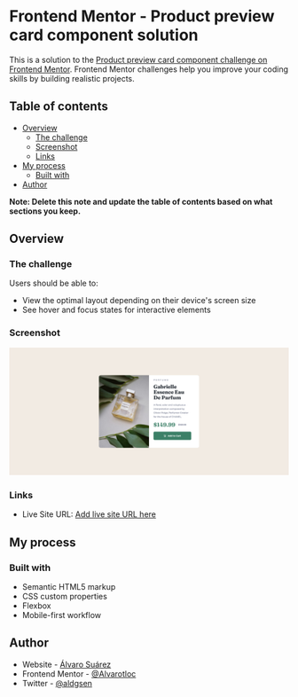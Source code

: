 # Frontend Mentor - Product preview card component solution

This is a solution to the [Product preview card component challenge on Frontend Mentor](https://www.frontendmentor.io/challenges/product-preview-card-component-GO7UmttRfa). Frontend Mentor challenges help you improve your coding skills by building realistic projects. 

## Table of contents

- [Overview](#overview)
  - [The challenge](#the-challenge)
  - [Screenshot](#screenshot)
  - [Links](#links)
- [My process](#my-process)
  - [Built with](#built-with)
- [Author](#author)

**Note: Delete this note and update the table of contents based on what sections you keep.**

## Overview

### The challenge

Users should be able to:

- View the optimal layout depending on their device's screen size
- See hover and focus states for interactive elements

### Screenshot

![](./images/screenshot.png)


### Links

- Live Site URL: [Add live site URL here](https://card-front-end-mentor.netlify.app/)

## My process

### Built with

- Semantic HTML5 markup
- CSS custom properties
- Flexbox
- Mobile-first workflow

## Author

- Website - [Álvaro Suárez](https://www.portfolio.suarezalvaro.com)
- Frontend Mentor - [@Alvarotloc](https://www.frontendmentor.io/profile/Alvarotloc)
- Twitter - [@aldgsen](https://www.twitter.com/aldgsen)